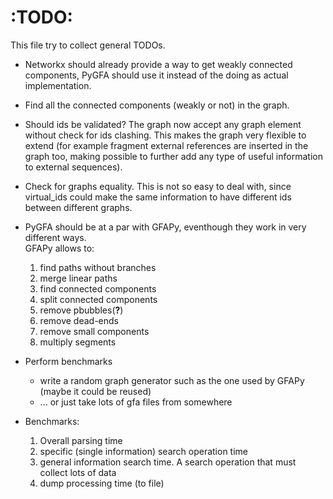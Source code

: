 # :TODO:
This file try to collect general TODOs.

* Networkx should already provide a way to get weakly connected
  components, PyGFA should use it instead of the doing as
  actual implementation.

* Find all the connected components (weakly or not) in the graph.

* Should ids be validated?
  The graph now accept any graph element
  without check for ids clashing. This makes the graph very flexible
  to extend (for example fragment external references are inserted in the
  graph too, making possible to further add any type of useful
  information to external sequences).

* Check for graphs equality.
  This is not so easy to deal with, since
  virtual_ids could make the same information to have different ids
  between different graphs.

* PyGFA should be at a par with GFAPy, eventhough they work in very
  different ways.  
  GFAPy allows to:  
  1. find paths without branches
  2. merge linear paths
  3. find connected components
  4. split connected components
  5. remove pbubbles(**?**)
  6. remove dead-ends
  7. remove small components
  8. multiply segments

* Perform benchmarks
  * write a random graph generator such as the one used by GFAPy (maybe
    it could be reused)
  * ... or just take lots of gfa files from somewhere

* Benchmarks:
  1. Overall parsing time
  2. specific (single information) search operation time
  3. general information search time. A search operation that
     must collect lots of data
  4. dump processing time (to file)